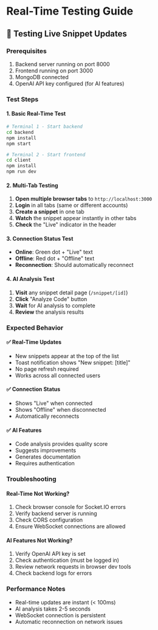 # Real-Time Testing Guide

## 🧪 Testing Live Snippet Updates

### Prerequisites
1. Backend server running on port 8000
2. Frontend running on port 3000
3. MongoDB connected
4. OpenAI API key configured (for AI features)

### Test Steps

#### 1. Basic Real-Time Test
```bash
# Terminal 1 - Start backend
cd backend
npm install
npm start

# Terminal 2 - Start frontend  
cd client
npm install
npm run dev
```

#### 2. Multi-Tab Testing
1. **Open multiple browser tabs** to `http://localhost:3000`
2. **Login** in all tabs (same or different accounts)
3. **Create a snippet** in one tab
4. **Watch** the snippet appear instantly in other tabs
5. **Check** the "Live" indicator in the header

#### 3. Connection Status Test
- **Online**: Green dot + "Live" text
- **Offline**: Red dot + "Offline" text
- **Reconnection**: Should automatically reconnect

#### 4. AI Analysis Test
1. **Visit** any snippet detail page (`/snippet/[id]`)
2. **Click** "Analyze Code" button
3. **Wait** for AI analysis to complete
4. **Review** the analysis results

### Expected Behavior

#### ✅ Real-Time Updates
- New snippets appear at the top of the list
- Toast notification shows "New snippet: [title]"
- No page refresh required
- Works across all connected users

#### ✅ Connection Status
- Shows "Live" when connected
- Shows "Offline" when disconnected
- Automatically reconnects

#### ✅ AI Features
- Code analysis provides quality score
- Suggests improvements
- Generates documentation
- Requires authentication

### Troubleshooting

#### Real-Time Not Working?
1. Check browser console for Socket.IO errors
2. Verify backend server is running
3. Check CORS configuration
4. Ensure WebSocket connections are allowed

#### AI Features Not Working?
1. Verify OpenAI API key is set
2. Check authentication (must be logged in)
3. Review network requests in browser dev tools
4. Check backend logs for errors

### Performance Notes
- Real-time updates are instant (< 100ms)
- AI analysis takes 2-5 seconds
- WebSocket connection is persistent
- Automatic reconnection on network issues 